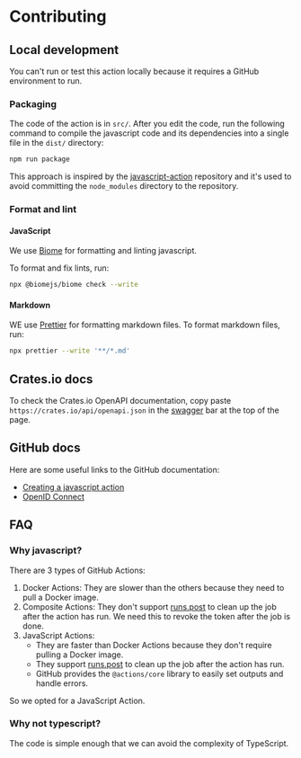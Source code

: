 # Contributing

## Local development

You can't run or test this action locally because it requires a GitHub environment to run.

### Packaging

The code of the action is in `src/`.
After you edit the code, run the following command to
compile the javascript code and its dependencies into a single file in the `dist/` directory:

```bash
npm run package
```

This approach is inspired by the [javascript-action](https://github.com/actions/javascript-action)
repository and it's used to avoid committing the `node_modules` directory to the repository.

### Format and lint

#### JavaScript

We use [Biome](https://biomejs.dev/) for formatting and linting javascript.

To format and fix lints, run:

```bash
npx @biomejs/biome check --write
```

#### Markdown

WE use [Prettier](https://prettier.io/) for formatting markdown files.
To format markdown files, run:

```bash
npx prettier --write '**/*.md'
```

## Crates.io docs

To check the Crates.io OpenAPI documentation,
copy paste `https://crates.io/api/openapi.json`
in the [swagger](https://petstore.swagger.io/) bar at the top of the page.

## GitHub docs

Here are some useful links to the GitHub documentation:

- [Creating a javascript action](https://docs.github.com/en/actions/sharing-automations/creating-actions/creating-a-javascript-action)
- [OpenID Connect](https://docs.github.com/en/actions/security-for-github-actions/security-hardening-your-deployments/about-security-hardening-with-openid-connect)

## FAQ

### Why javascript?

There are 3 types of GitHub Actions:

1. Docker Actions: They are slower than the others because they need to pull a Docker image.
2. Composite Actions: They don't support [runs.post] to clean up the job after the action has run.
   We need this to revoke the token after the job is done.
3. JavaScript Actions:
   - They are faster than Docker Actions because they don't require pulling a Docker image.
   - They support [runs.post] to clean up the job after the action has run.
   - GitHub provides the `@actions/core` library to easily set outputs and handle errors.

So we opted for a JavaScript Action.

[runs.post]: https://docs.github.com/en/actions/sharing-automations/creating-actions/metadata-syntax-for-github-actions#runspost

### Why not typescript?

The code is simple enough that we can avoid the complexity of TypeScript.
